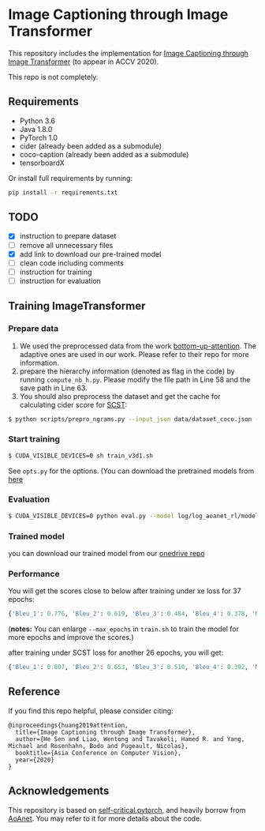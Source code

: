 # Image Captioning through Image Transformer

This repository includes the implementation for [Image Captioning through Image Transformer](https://arxiv.org/abs/2004.14231) (to appear in ACCV 2020).

This repo is not completely.

## Requirements

- Python 3.6
- Java 1.8.0
- PyTorch 1.0
- cider (already been added as a submodule)
- coco-caption (already been added as a submodule)
- tensorboardX

Or install full requirements by running:
```bash
pip install -r requirements.txt
```

## TODO
- [x] instruction to prepare dataset
- [ ] remove all unnecessary files
- [x] add link to download our pre-trained model
- [ ] clean code including comments
- [ ] instruction for training
- [ ] instruction for evaluation

## Training ImageTransformer

### Prepare data

1. We used the preprocessed data from the work [bottom-up-attention](https://github.com/peteanderson80/bottom-up-attention). The adaptive ones are used in our work. Please refer to their repo for more information.
2. prepare the hierarchy information (denoted as flag in the code) by running `compute_nb_h.py`. Please modify the file path in Line 58 and the save path in Line 63.
3. You should also preprocess the dataset and get the cache for calculating cider score for [SCST](https://arxiv.org/abs/1612.00563):

```bash
$ python scripts/prepro_ngrams.py --input_json data/dataset_coco.json --dict_json data/cocotalk.json --output_pkl data/coco-train --split train
```
### Start training

```bash
$ CUDA_VISIBLE_DEVICES=0 sh train_v3d1.sh
```

See `opts.py` for the options. (You can download the pretrained models from [here]()


### Evaluation

```bash
$ CUDA_VISIBLE_DEVICES=0 python eval.py --model log/log_aoanet_rl/model.pth --infos_path log/log_aoanet_rl/infos_aoanet.pkl  --dump_images 0 --dump_json 1 --num_images -1 --language_eval 1 --beam_size 2 --batch_size 100 --split test
```

### Trained model
you can download our trained model from our [onedrive repo](https://1drv.ms/u/s!At2RxWvE6z1zgrcPoGuu_iiT2I9D0g?e=Ah9PUG)

### Performance
You will get the scores close to below after training under xe loss for 37 epochs:
```python
{'Bleu_1': 0.776, 'Bleu_2': 0.619, 'Bleu_3': 0.484, 'Bleu_4': 0.378, 'METEOR': 0.285, 'ROUGE_L': 0.575, 'CIDEr': 1.91, 'SPICE': 0.215}
```
(**notes:** You can enlarge `--max_epochs` in `train.sh` to train the model for more epochs and improve the scores.)

after training under SCST loss for another 26 epochs, you will get:
```python
{'Bleu_1': 0.807, 'Bleu_2': 0.653, 'Bleu_3': 0.510, 'Bleu_4': 0.392, 'METEOR': 0.291, 'ROUGE_L': 0.590, 'CIDEr': 1.308, 'SPICE': 0.228}
```
## Reference

If you find this repo helpful, please consider citing:

```
@inproceedings{huang2019attention,
  title={Image Captioning through Image Transformer},
  author={He Sen and Liao, Wentong and Tavakoli, Hamed R. and Yang, Michael and Rosenhahn, Bodo and Pugeault, Nicolas},
  booktitle={Asia Conference on Computer Vision},
  year={2020}
}
```

## Acknowledgements

This repository is based on [self-critical.pytorch](https://github.com/ruotianluo/self-critical.pytorch),  and heavily borrow from [AoAnet](https://github.com/husthuaan/AoANet). You may refer to it for more details about the code.
